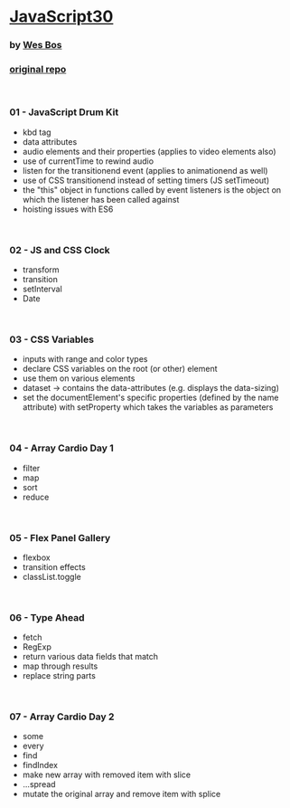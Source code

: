 # [JavaScript30](https://www.youtube.com/watch?v=VuN8qwZoego&list=PLu8EoSxDXHP6CGK4YVJhL_VWetA865GOH)
### by [Wes Bos](https://wesbos.com/)

### [original repo](https://github.com/wesbos/JavaScript30)


&nbsp;
### 01 - JavaScript Drum Kit

* kbd tag
* data attributes
* audio elements and their properties (applies to video elements also)
* use of currentTime to rewind audio
* listen for the transitionend event (applies to animationend as well)
* use of CSS transitionend instead of setting timers (JS setTimeout)
* the "this" object in functions called by event listeners is the object on which the listener has been called against
* hoisting issues with ES6




&nbsp;
### 02 - JS and CSS Clock

* transform
* transition
* setInterval
* Date


&nbsp;
### 03 - CSS Variables

* inputs with range and color types
* declare CSS variables on the root (or other) element
* use them on various elements
* dataset -> contains the data-attributes (e.g. displays the data-sizing)
* set the documentElement's specific properties (defined by the name attribute) with setProperty which takes the variables as parameters   


&nbsp;
### 04 - Array Cardio Day 1

* filter
* map
* sort
* reduce



&nbsp;
### 05 - Flex Panel Gallery

* flexbox
* transition effects
* classList.toggle



&nbsp;
### 06 - Type Ahead

* fetch
* RegExp
* return various data fields that match
* map through results
* replace string parts



&nbsp;
### 07 - Array Cardio Day 2

* some
* every
* find
* findIndex
* make new array with removed item with slice
* ...spread
* mutate the original array and remove item with splice